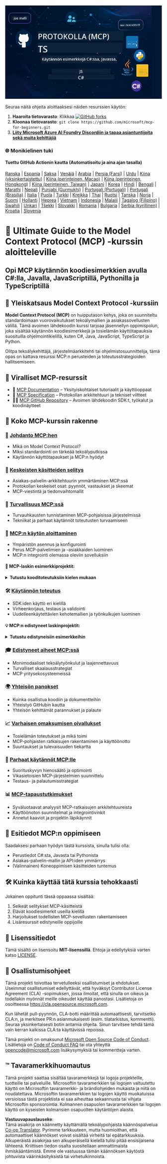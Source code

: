 <!--
CO_OP_TRANSLATOR_METADATA:
{
  "original_hash": "2a21391378c12ecfef50f866329dfde0",
  "translation_date": "2025-05-17T05:28:25+00:00",
  "source_file": "README.md",
  "language_code": "fi"
}
-->
![MCP-for-beginners](../../translated_images/mcp-beginners.d21ba1f29a4d6177f2f95151a2f188ef968b4a2fdb50ce0d033d2aa1978ceb90.fi.png)

Seuraa näitä ohjeita aloittaaksesi näiden resurssien käytön:
1. **Haaroita tietovarasto**: Klikkaa [![GitHub forks](https://img.shields.io/github/forks/microsoft/mcp-for-beginners.svg?style=social&label=Fork)](https://GitHub.com/microsoft/mcp-for-beginners/network)
2. **Kloonaa tietovarasto**: `git clone https://github.com/microsoft/mcp-for-beginners.git`
3. [**Liity Microsoft Azure AI Foundry Discordiin ja tapaa asiantuntijoita sekä muita kehittäjiä**](https://discord.com/invite/ByRwuEEgH4)

### 🌐 Monikielinen tuki

#### Tuettu GitHub Actionin kautta (Automatisoitu ja aina ajan tasalla)
[Ranska](../fr/README.md) | [Espanja](../es/README.md) | [Saksa](../de/README.md) | [Venäjä](../ru/README.md) | [Arabia](../ar/README.md) | [Persia (Farsi)](../fa/README.md) | [Urdu](../ur/README.md) | [Kiina (yksinkertaistettu)](../zh/README.md) | [Kiina (perinteinen, Macao)](../mo/README.md) | [Kiina (perinteinen, Hongkong)](../hk/README.md) | [Kiina (perinteinen, Taiwan)](../tw/README.md) | [Japani](../ja/README.md) | [Korea](../ko/README.md) | [Hindi](../hi/README.md) | [Bengali](../bn/README.md) | [Marathi](../mr/README.md) | [Nepali](../ne/README.md) | [Punjabi (Gurmukhi)](../pa/README.md) | [Portugali (Portugali)](../pt/README.md) | [Portugali (Brasilia)](../br/README.md) | [Italia](../it/README.md) | [Puola](../pl/README.md) | [Turkki](../tr/README.md) | [Kreikka](../el/README.md) | [Thai](../th/README.md) | [Ruotsi](../sv/README.md) | [Tanska](../da/README.md) | [Norja](../no/README.md) | [Suomi](./README.md) | [Hollanti](../nl/README.md) | [Heprea](../he/README.md) | [Vietnam](../vi/README.md) | [Indonesia](../id/README.md) | [Malaiji](../ms/README.md) | [Tagalog (Filipino)](../tl/README.md) | [Swahili](../sw/README.md) | [Unkari](../hu/README.md) | [Tšekki](../cs/README.md) | [Slovakki](../sk/README.md) | [Romania](../ro/README.md) | [Bulgaria](../bg/README.md) | [Serbia (kyrillinen)](../sr/README.md) | [Kroatia](../hr/README.md) | [Slovenia](../sl/README.md)
# 🚀 Ultimate Guide to the Model Context Protocol (MCP) -kurssin aloitteleville

## **Opi MCP käytännön koodiesimerkkien avulla C#:lla, Javalla, JavaScriptillä, Pythonilla ja TypeScriptillä**

## 🧠 Yleiskatsaus Model Context Protocol -kurssiin

**Model Context Protocol (MCP)** on huipputason kehys, joka on suunniteltu standardoimaan vuorovaikutukset tekoälymallien ja asiakassovellusten välillä. Tämä avoimen lähdekoodin kurssi tarjoaa jäsennellyn oppimispolun, joka sisältää käytännön koodiesimerkkejä ja tosielämän käyttötapauksia suosituilla ohjelmointikielillä, kuten C#, Java, JavaScript, TypeScript ja Python.

Olitpa tekoälykehittäjä, järjestelmäarkkitehti tai ohjelmistosuunnittelija, tämä opas on kattava resurssi MCP:n perusteiden ja toteutusstrategioiden hallitsemiseen.

## 🔗 Viralliset MCP-resurssit

- 📘 [MCP Documentation](https://modelcontextprotocol.io/) – Yksityiskohtaiset tutoriaalit ja käyttöoppaat  
- 📜 [MCP Specification](https://spec.modelcontextprotocol.io/) – Protokollan arkkitehtuuri ja tekniset viitteet  
- 🧑‍💻 [MCP GitHub Repository](https://github.com/modelcontextprotocol) – Avoimen lähdekoodin SDK:t, työkalut ja koodinäytteet  

## 🧭 Koko MCP-kurssin rakenne

### 📌 [Johdanto MCP:hen](./00-Introduction/README.md)

- Mikä on Model Context Protocol?
- Miksi standardointi on tärkeää tekoälyputkissa
- Käytännön käyttötapaukset ja MCP:n hyödyt

### 🧩 [Keskeisten käsitteiden selitys](./01-CoreConcepts/README.md)

- Asiakas-palvelin-arkkitehtuurin ymmärtäminen MCP:ssä
- Protokollan keskeiset osat: pyynnöt, vastaukset ja skeemat
- MCP-viestintä ja tiedonvaihtomallit

### 🔐 [Turvallisuus MCP:ssä](./02-Security/readme.md)

- Turvauhkausten tunnistaminen MCP-pohjaisissa järjestelmissä
- Tekniikat ja parhaat käytännöt toteutusten turvaamiseen

### 🚀 [MCP:n käytön aloittaminen](./03-GettingStarted/README.md)

- Ympäristön asennus ja konfigurointi
- Perus MCP-palvelimien ja -asiakkaiden luominen
- MCP:n integrointi olemassa oleviin sovelluksiin

#### 🧮 MCP-laskin esimerkkiprojektit:
<details>
  <summary><strong>Tutustu kooditoteutuksiin kielen mukaan</strong></summary>

  - [C# MCP-palvelimen esimerkki](./03-GettingStarted/samples/csharp/README.md)
  - [Java MCP-laskin](./03-GettingStarted/samples/java/calculator/README.md)
  - [JavaScript MCP-demo](./03-GettingStarted/samples/javascript/README.md)
  - [Python MCP-palvelin](../../03-GettingStarted/samples/python/mcp_calculator_server.py)
  - [TypeScript MCP-esimerkki](./03-GettingStarted/samples/typescript/README.md)

</details>

### 🛠️ [Käytännön toteutus](./04-PracticalImplementation/README.md)

- SDK:iden käyttö eri kielillä
- Virheenkorjaus, testaus ja validointi
- Uudelleenkäytettävien kehotemallien ja työnkulkujen luominen

#### 💡 MCP:n edistyneet laskinprojektit:
<details>
  <summary><strong>Tutustu edistyneisiin esimerkkeihin</strong></summary>

  - [Edistynyt C#-esimerkki](./04-PracticalImplementation/samples/csharp/README.md)
  - [Java-säiliösovelluksen esimerkki](./04-PracticalImplementation/samples/java/containerapp/README.md)
  - [JavaScript-edistynyt esimerkki](./04-PracticalImplementation/samples/javascript/README.md)
  - [Python-monimutkainen toteutus](../../04-PracticalImplementation/samples/python/mcp_sample.py)
  - [TypeScript-säiliöesimerkki](./04-PracticalImplementation/samples/typescript/README.md)

</details>

### 🎓 [Edistyneet aiheet MCP:ssä](./05-AdvancedTopics/README.md)

- Monimodaaliset tekoälytyönkulut ja laajennettavuus
- Turvalliset skaalausstrategiat
- MCP yritysekosysteemeissä

### 🌍 [Yhteisön panokset](./06-CommunityContributions/README.md)

- Kuinka osallistua koodiin ja dokumentteihin
- Yhteistyö GitHubin kautta
- Yhteisön kehittämät parannukset ja palaute

### 📈 [Varhaisen omaksumisen oivallukset](./07-CaseStudies/README.md)

- Tosielämän toteutukset ja mikä toimi
- MCP-pohjaisten ratkaisujen rakentaminen ja käyttöönotto
- Suuntaukset ja tulevaisuuden tiekartta

### 📏 [Parhaat käytännöt MCP:lle](./08-BestPractices/README.md)

- Suorituskyvyn hienosäätö ja optimointi
- Vikasietoisien MCP-järjestelmien suunnittelu
- Testaus- ja palautumisstrategiat

### 📊 [MCP-tapaustutkimukset](./09-CaseStudy/Readme.md)

- Syväluotaavat analyysit MCP-ratkaisujen arkkitehtuureista
- Käyttöönoton suunnitelmat ja integrointivinkit
- Annetut kaaviot ja projektin läpikäynnit

## 🎯 Esitiedot MCP:n oppimiseen

Saadaksesi parhaan hyödyn tästä kurssista, sinulla tulisi olla:

- Perustiedot C#:sta, Javasta tai Pythonista
- Asiakas-palvelin-mallin ja API:iden ymmärrys
- (Valinnainen) Koneoppimisen käsitteiden tuntemus

## 🛠️ Kuinka käyttää tätä kurssia tehokkaasti

Jokainen oppitunti tässä oppaassa sisältää:

1. Selkeät selitykset MCP-käsitteistä  
2. Elävät koodiesimerkit useilla kielillä  
3. Harjoitukset todellisten MCP-sovellusten rakentamiseen  
4. Lisäresurssit edistyneille oppijoille  

## 📜 Lisenssitiedot

Tämä sisältö on lisensoitu **MIT-lisenssillä**. Ehtoja ja edellytyksiä varten katso [LICENSE](../../LICENSE).

## 🤝 Osallistumisohjeet

Tämä projekti toivottaa tervetulleeksi osallistumiset ja ehdotukset. Useimmat osallistumiset edellyttävät, että hyväksyt
Contributor License Agreement (CLA) -sopimuksen, jossa ilmoitat, että sinulla on oikeus ja todellakin myönnät meille oikeudet käyttää panostasi. Lisätietoja on osoitteessa <https://cla.opensource.microsoft.com>.

Kun lähetät pull-pyynnön, CLA-botti määrittää automaattisesti, tarvitsetko CLA:n, ja merkitsee PR:n asianmukaisesti (esim. tilatarkistus, kommentti). Seuraa yksinkertaisesti botin antamia ohjeita. Sinun tarvitsee tehdä tämä vain kerran kaikissa CLA:ta käyttävissä repoissa.

Tämä projekti on omaksunut [Microsoft Open Source Code of Conduct](https://opensource.microsoft.com/codeofconduct/).
Lisätietoja on [Code of Conduct FAQ](https://opensource.microsoft.com/codeofconduct/faq/) tai ota yhteyttä [opencode@microsoft.com](mailto:opencode@microsoft.com) lisäkysymyksiä tai kommentteja varten.

## ™️ Tavaramerkkihuomautus

Tämä projekti saattaa sisältää tavaramerkkejä tai logoja projekteille, tuotteille tai palveluille. Microsoftin tavaramerkkien tai logojen valtuutettu käyttö on Microsoftin tavaramerkki- ja brändiohjeiden mukaista ja niitä on noudatettava.
Microsoftin tavaramerkkien tai logojen käyttö muokatuissa versioissa tästä projektista ei saa aiheuttaa sekaannusta tai vihjata Microsoftin sponsorointia.
Kolmannen osapuolen tavaramerkkien tai logojen käyttö on kyseisten kolmansien osapuolten käytäntöjen alaista.

**Vastuuvapauslauseke**:  
Tämä asiakirja on käännetty käyttämällä tekoälypohjaista käännöspalvelua [Co-op Translator](https://github.com/Azure/co-op-translator). Pyrimme tarkkuuteen, mutta huomioithan, että automaattiset käännökset voivat sisältää virheitä tai epätarkkuuksia. Alkuperäistä asiakirjaa sen alkuperäisellä kielellä tulisi pitää ensisijaisena lähteenä. Kriittisen tiedon osalta suositellaan ammattimaista ihmiskääntämistä. Emme ole vastuussa tämän käännöksen käytöstä johtuvista väärinkäsityksistä tai virhetulkinnoista.